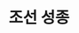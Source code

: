 ---
layout: hubs
key: Q484006
title: 조선 성종
name: 조선 성종
description: 조선의 9대 임금
score: 0.010879435764640951
degree: 19
---